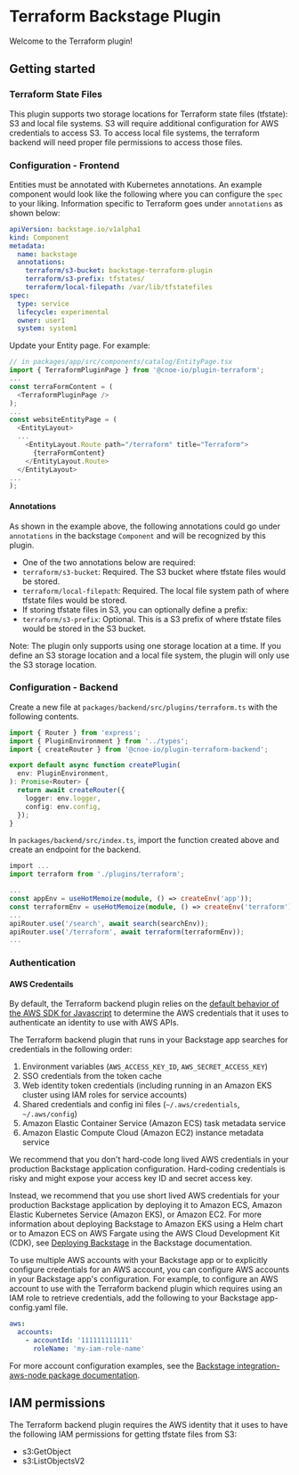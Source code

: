 # Terraform Backstage Plugin

Welcome to the Terraform plugin!

## Getting started

### Terraform State Files
This plugin supports two storage locations for Terraform state files (tfstate): S3 and local file systems. S3 will require additional configuration for AWS credentials to access S3. To access local file systems, the terraform backend will need proper file permissions to access those files.

### Configuration - Frontend

Entities must be annotated with Kubernetes annotations. An example component
would look like the following where you can configure the `spec` to your
liking. Information specific to Terraform goes under `annotations` as 
shown below:

```yaml
apiVersion: backstage.io/v1alpha1
kind: Component
metadata:
  name: backstage
  annotations:
    terraform/s3-bucket: backstage-terraform-plugin
    terraform/s3-prefix: tfstates/
    terraform/local-filepath: /var/lib/tfstatefiles
spec:
  type: service
  lifecycle: experimental
  owner: user1
  system: system1
```

Update your Entity page. For example: 
```typescript
// in packages/app/src/components/catalog/EntityPage.tsx
import { TerraformPluginPage } from '@cnoe-io/plugin-terraform';
...
const terraFormContent = (
  <TerraformPluginPage />
);
...
const websiteEntityPage = (
  <EntityLayout>
  ...
    <EntityLayout.Route path="/terraform" title="Terraform">
      {terraFormContent}
    </EntityLayout.Route>
  </EntityLayout>
...  
);
```

#### Annotations
As shown in the example above, the following annotations could go under
`annotations` in the backstage `Component` and will be recognized by this plugin.

- One of the two annotations below are required:
- `terraform/s3-bucket`: Required. The S3 bucket where tfstate files would be stored.
- `terraform/local-filepath`: Required. The local file system path of where tfstate files would be stored.
- If storing tfstate files in S3, you can optionally define a prefix:
- `terraform/s3-prefix`: Optional. This is a S3 prefix of where tfstate files would be stored in the S3 bucket.

Note: The plugin only supports using one storage location at a time. If you define an S3 storage location and a local file system, the plugin will only use the S3 storage location.

### Configuration - Backend

Create a new file at `packages/backend/src/plugins/terraform.ts` with the following contents.

```typescript
import { Router } from 'express';
import { PluginEnvironment } from '../types';
import { createRouter } from '@cnoe-io/plugin-terraform-backend';

export default async function createPlugin(
  env: PluginEnvironment,
): Promise<Router> {
  return await createRouter({
    logger: env.logger,
    config: env.config,
  });
}

```

In `packages/backend/src/index.ts`, import the function created above and create an endpoint for the backend.

```typescript
import ...
import terraform from './plugins/terraform';

...
const appEnv = useHotMemoize(module, () => createEnv('app'));
const terraformEnv = useHotMemoize(module, () => createEnv('terraform'));
...
apiRouter.use('/search', await search(searchEnv));
apiRouter.use('/terraform', await terraform(terraformEnv));
...
```



### Authentication

#### AWS Credentails

By default, the Terraform backend plugin relies on the [default behavior of the AWS SDK for Javascript](https://docs.aws.amazon.com/AWSJavaScriptSDK/v3/latest/modules/_aws_sdk_credential_provider_node.html) to determine the AWS credentials that it uses to authenticate an identity to use with AWS APIs.

The Terraform backend plugin that runs in your Backstage app searches for credentials in the following order:

1. Environment variables (`AWS_ACCESS_KEY_ID`, `AWS_SECRET_ACCESS_KEY`)
1. SSO credentials from the token cache
1. Web identity token credentials (including running in an Amazon EKS cluster using IAM roles for service accounts)
1. Shared credentials and config ini files (`~/.aws/credentials`, `~/.aws/config`)
1. Amazon Elastic Container Service (Amazon ECS) task metadata service
1. Amazon Elastic Compute Cloud (Amazon EC2) instance metadata service

We recommend that you don't hard-code long lived AWS credentials in your production Backstage application configuration. Hard-coding credentials is risky and might expose your access key ID and secret access key.

Instead, we recommend that you use short lived AWS credentials for your production Backstage application by deploying it to Amazon ECS, Amazon Elastic Kubernetes Service (Amazon EKS), or Amazon EC2. For more information about deploying Backstage to Amazon EKS using a Helm chart or to Amazon ECS on AWS Fargate using the AWS Cloud Development Kit (CDK), see [Deploying Backstage](https://backstage.io/docs/deployment/) in the Backstage documentation.

To use multiple AWS accounts with your Backstage app or to explicitly configure credentials for an AWS account, you can configure AWS accounts in your Backstage app's configuration.
For example, to configure an AWS account to use with the Terraform backend plugin which requires using an IAM role to retrieve credentials, add the following to your Backstage app-config.yaml file.

```yaml
aws:
  accounts:
    - accountId: '111111111111'
      roleName: 'my-iam-role-name'
```

For more account configuration examples, see the [Backstage integration-aws-node package documentation](https://www.npmjs.com/package/@backstage/integration-aws-node).

## IAM permissions

The Terraform backend plugin requires the AWS identity that it uses to have the following IAM permissions for getting tfstate files from S3:

* s3:GetObject
* s3:ListObjectsV2

